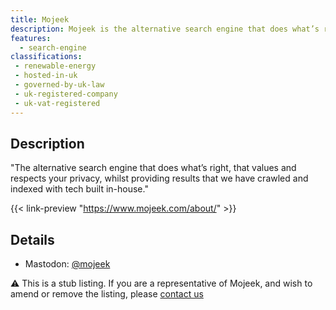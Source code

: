 ```yaml
---
title: Mojeek
description: Mojeek is the alternative search engine that does what’s right, that values and respects your privacy, whilst providing results that we have crawled and indexed with tech built in-house.
features:
  - search-engine
classifications:
 - renewable-energy
 - hosted-in-uk
 - governed-by-uk-law
 - uk-registered-company
 - uk-vat-registered
---
```

## Description

"The alternative search engine that does what’s right, that values and respects your privacy, whilst providing results that we have crawled and indexed with tech built in-house."

{{< link-preview "https://www.mojeek.com/about/" >}}

## Details

* Mastodon: [@mojeek](https://mastodon.social/@Mojeek)

:warning: This is a stub listing. If you are a representative of Mojeek, and wish to amend or remove the listing, please [contact us](/contact)